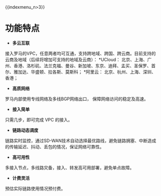 {{indexmenu_n>3}}

# 功能特点

  - **多云互联** 
  
  接入罗马的VPC，任意两者均可互通，支持跨地域、跨国、跨云商。目前支持的云商及地域（后续将增加可支持的地域及云商）：
  *UCloud： 北京、上海、广州、香港、洛杉矶、法兰克福、曼谷、新加坡、东京、迪拜、孟买、圣保罗、首尔、雅加达、华盛顿、拉各斯、莫斯科；
  *阿里云： 北京、杭州、上海、深圳、香港；


  - **高质网络**
  
  罗马内部使用专线网络及多线BGP网络出口， 保障网络访问的稳定及高速。

  - **接入简单**
  
  只需几步，即可完成 VPC 的接入。

  - **链路动态调度**
  
  链路实时监控，通过SD-WAN技术自动选择最优路线，避免链路拥塞、中断造成的传输延迟、抖动、丢包的情况，保证网络可靠性。

  - **高可用性** 
  
  多接入节点，多线路灾备，接入、转发高可用部署，避免单点故障。

  - **计费灵活**
  
  预估实际链路使用情况预付费。

